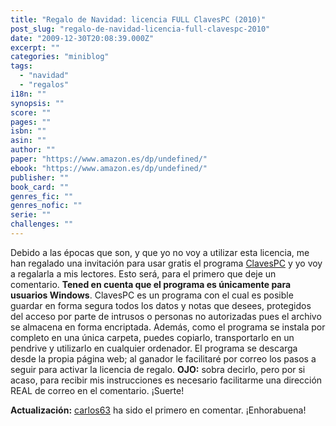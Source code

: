 ```yaml
---
title: "Regalo de Navidad: licencia FULL ClavesPC (2010)"
post_slug: "regalo-de-navidad-licencia-full-clavespc-2010"
date: "2009-12-30T20:08:39.000Z"
excerpt: ""
categories: "miniblog"
tags: 
  - "navidad"
  - "regalos"
i18n: ""
synopsis: ""
score: ""
pages: ""
isbn: ""
asin: ""
author: ""
paper: "https://www.amazon.es/dp/undefined/"
ebook: "https://www.amazon.es/dp/undefined/"
publisher: ""
book_card: ""
genres_fic: ""
genres_nofic: ""
serie: ""
challenges: ""
---
```


Debido a las épocas que son, y que yo no voy a utilizar esta licencia, me han regalado una invitación para usar gratis el programa [ClavesPC](http://www.clavespc.com/) y yo voy a regalarla a mis lectores. Esto será, para el primero que deje un comentario. **Tened en cuenta que el programa es únicamente para usuarios Windows**. ClavesPC es un programa con el cual es posible guardar en forma segura todos los datos y notas que desees, protegidos del acceso por parte de intrusos o personas no autorizadas pues el archivo se almacena en forma encriptada. Además, como el programa se instala por completo en una única carpeta, puedes copiarlo, transportarlo en un pendrive y utilizarlo en cualquier ordenador. El programa se descarga desde la propia página web; al ganador le facilitaré por correo los pasos a seguir para activar la licencia de regalo. **OJO:** sobra decirlo, pero por si acaso, para recibir mis instrucciones es necesario facilitarme una dirección REAL de correo en el comentario. ¡Suerte!

**Actualización:** [carlos63](http://carlos63ccp.blogspot.com/) ha sido el primero en comentar. ¡Enhorabuena!
